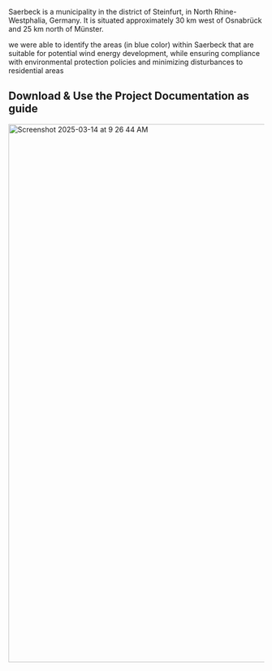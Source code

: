 Saerbeck is a municipality in the district of Steinfurt,
in North Rhine-Westphalia, Germany. It is situated
approximately 30 km west of Osnabrück and 25 km
north of Münster.

we were able to identify the areas (in blue color) within Saerbeck
that are suitable for potential wind energy development, while ensuring compliance with
environmental protection policies and minimizing disturbances to residential areas

## Download & Use the Project Documentation as guide

<img width="1060" alt="Screenshot 2025-03-14 at 9 26 44 AM" src="https://github.com/user-attachments/assets/a8b78f04-66aa-47cf-860c-7d829a837367" />
